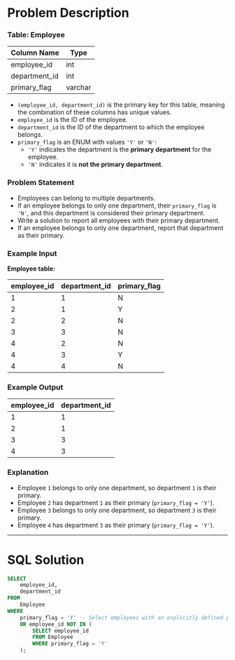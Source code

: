 # Problem Description

### Table: Employee

| Column Name   | Type    |
|---------------|---------|
| employee_id   | int     |
| department_id | int     |
| primary_flag  | varchar |

- `(employee_id, department_id)` is the primary key for this table, meaning the combination of these columns has unique values.
- `employee_id` is the ID of the employee.
- `department_id` is the ID of the department to which the employee belongs.
- `primary_flag` is an ENUM with values `'Y'` or `'N'`:
  - `'Y'` indicates the department is the **primary department** for the employee.
  - `'N'` indicates it is **not the primary department**.

### Problem Statement
- Employees can belong to multiple departments.
- If an employee belongs to only one department, their `primary_flag` is `'N'`, and this department is considered their primary department.
- Write a solution to report all employees with their primary department.
- If an employee belongs to only one department, report that department as their primary.

### Example Input

**Employee table:**

| employee_id | department_id | primary_flag |
|-------------|---------------|--------------|
| 1           | 1             | N            |
| 2           | 1             | Y            |
| 2           | 2             | N            |
| 3           | 3             | N            |
| 4           | 2             | N            |
| 4           | 3             | Y            |
| 4           | 4             | N            |

### Example Output

| employee_id | department_id |
|-------------|---------------|
| 1           | 1             |
| 2           | 1             |
| 3           | 3             |
| 4           | 3             |

### Explanation
- Employee `1` belongs to only one department, so department `1` is their primary.
- Employee `2` has department `1` as their primary (`primary_flag = 'Y'`).
- Employee `3` belongs to only one department, so department `3` is their primary.
- Employee `4` has department `3` as their primary (`primary_flag = 'Y'`).

---

# SQL Solution

```sql
SELECT 
    employee_id,
    department_id
FROM 
    Employee
WHERE 
    primary_flag = 'Y' -- Select employees with an explicitly defined primary department
    OR employee_id NOT IN (
        SELECT employee_id 
        FROM Employee 
        WHERE primary_flag = 'Y'
    );  
